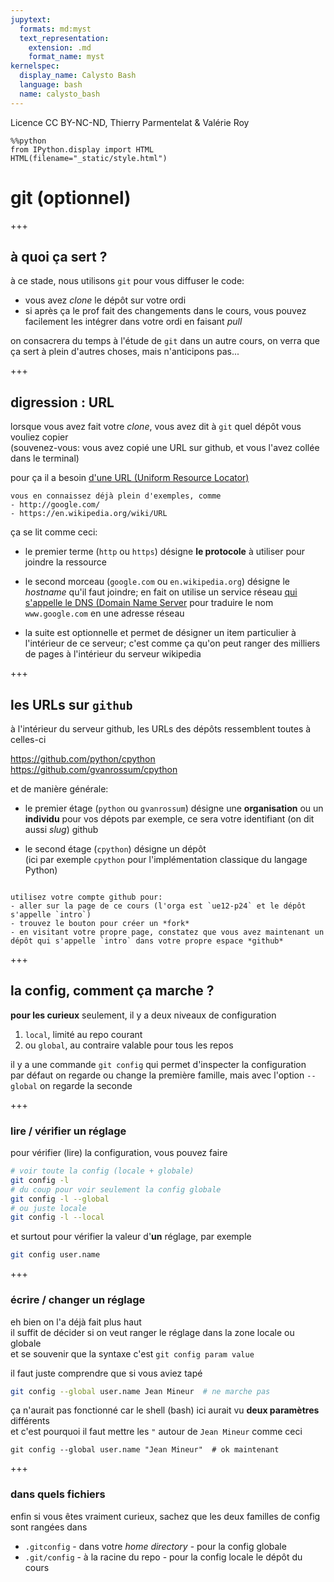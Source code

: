 ```yaml
---
jupytext:
  formats: md:myst
  text_representation:
    extension: .md
    format_name: myst
kernelspec:
  display_name: Calysto Bash
  language: bash
  name: calysto_bash
---
```


Licence CC BY-NC-ND, Thierry Parmentelat & Valérie Roy

```{code-cell}
%%python
from IPython.display import HTML
HTML(filename="_static/style.html")
```

# git (optionnel)

+++

## à quoi ça sert ?

à ce stade, nous utilisons `git` pour vous diffuser le code:

- vous avez *clone* le dépôt sur votre ordi
- si après ça le prof fait des changements dans le cours, vous pouvez facilement les intégrer dans votre ordi en faisant *pull*

on consacrera du temps à l'étude de `git` dans un autre cours, on verra que ça sert à plein d'autres choses, mais n'anticipons pas...

+++

## digression : URL

lorsque vous avez fait votre *clone*, vous avez dit à `git` quel dépôt vous vouliez copier  
(souvenez-vous: vous avez copié une URL sur github, et vous l'avez collée dans le terminal)

pour ça il a besoin [d'une URL (Uniform Resource
Locator)](https://en.wikipedia.org/wiki/URL)

````{admonition} c'est quoi une URL ?
vous en connaissez déjà plein d'exemples, comme  
- http://google.com/  
- https://en.wikipedia.org/wiki/URL
````

ça se lit comme ceci:

* le premier terme (`http` ou `https`) désigne **le protocole** à utiliser pour joindre la
  ressource

* le second morceau (`google.com` ou `en.wikipedia.org`) désigne le *hostname* qu'il faut
  joindre; en fait on utilise un service réseau [qui s'appelle le DNS (Domain Name
  Server](https://en.wikipedia.org/wiki/Domain_Name_System) pour traduire le nom
  `www.google.com` en une adresse réseau

* la suite est optionnelle et permet de désigner un item particulier à l'intérieur de ce
  serveur; c'est comme ça qu'on peut ranger des milliers de pages à l'intérieur du serveur
  wikipedia

+++

## les URLs sur `github`

à l'intérieur du serveur github, les URLs des dépôts ressemblent toutes à celles-ci

<https://github.com/python/cpython>  
<https://github.com/gvanrossum/cpython>

et de manière générale:

* le premier étage (`python` ou `gvanrossum`) désigne une **organisation** ou un **individu**
  pour vos dépots par exemple, ce sera votre identifiant (on dit aussi *slug*) github

* le second étage (`cpython`) désigne un dépôt  
  (ici par exemple `cpython` pour l'implémentation classique du langage Python)

````{admonition} exercice

utilisez votre compte github pour:
- aller sur la page de ce cours (l'orga est `ue12-p24` et le dépôt s'appelle `intro`)
- trouvez le bouton pour créer un *fork*
- en visitant votre propre page, constatez que vous avez maintenant un dépôt qui s'appelle `intro` dans votre propre espace *github*  
````

+++

## la config, comment ça marche ? 

**pour les curieux** seulement, il y a deux niveaux de configuration

1. `local`, limité au repo courant
1. ou `global`, au contraire valable pour tous les repos

il y a une commande `git config` qui permet d'inspecter la configuration  
par défaut on regarde ou change la première famille, mais avec l'option `--global` on regarde la seconde

+++

### lire / vérifier un réglage

pour vérifier (lire) la configuration, vous pouvez faire

```bash
# voir toute la config (locale + globale)
git config -l
# du coup pour voir seulement la config globale 
git config -l --global
# ou juste locale
git config -l --local
```

et surtout pour vérifier la valeur d'**un** réglage, par exemple

```bash
git config user.name
```

+++

### écrire / changer un réglage

eh bien on l'a déjà fait plus haut  
il suffit de décider si on veut ranger le réglage dans la zone locale ou globale  
et se souvenir que la syntaxe c'est `git config param value`

il faut juste comprendre que si vous aviez tapé

```bash
git config --global user.name Jean Mineur  # ne marche pas
```

ça n'aurait pas fonctionné car le shell (bash) ici aurait vu **deux paramètres** différents  
et c'est pourquoi il faut mettre les `"` autour de `Jean Mineur` comme ceci

```
git config --global user.name "Jean Mineur"  # ok maintenant
```

+++

### dans quels fichiers

enfin si vous êtes vraiment curieux, sachez que les deux familles de config sont rangées dans

* `.gitconfig` - dans votre *home directory* - pour la config globale
* `.git/config` - à la racine du repo - pour la config locale
le dépôt du cours
